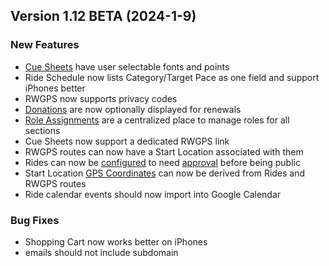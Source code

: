  ## Version 1.12 BETA (2024-1-9)
 ### New Features
 - [Cue Sheets](/RWGPS/settings) have user selectable fonts and points
 - Ride Schedule now lists Category/Target Pace as one field and support iPhones better
 - RWGPS now supports privacy codes
 - [Donations](/Membership/Configure/dues) are now optionally displayed for renewals
 - [Role Assignments](/Admin/roles) are a centralized place to manage roles for all sections
 - Cue Sheets now support a dedicated RWGPS link
 - RWGPS routes can now have a Start Location associated with them
 - Rides can now be [configured](/Leaders/settings) to need [approval](/Rides/pending) before being public
 - Start Location [GPS Coordinates](/Locations/Coordinates/update) can now be derived from Rides and RWGPS routes
 - Ride calendar events should now import into Google Calendar

 ### Bug Fixes
 - Shopping Cart now works better on iPhones
 - emails should not include subdomain